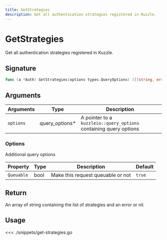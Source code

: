 ```yaml
---
title: GetStrategies
description: Get all authentication strategies registered in Kuzzle.
---
```


# GetStrategies

Get all authentication strategies registered in Kuzzle.

## Signature

```go
func (a *Auth) GetStrategies(options types.QueryOptions) ([]string, error)
```

## Arguments

| Arguments | Type            | Description                                                       |
| --------- | --------------- | ----------------------------------------------------------------- |
| `options` | query_options\* | A pointer to a `kuzzleio::query_options` containing query options |

### **Options**

Additional query options

| Property   | Type | Description                       | Default |
| ---------- | ---- | --------------------------------- | ------- |
| `Queuable` | bool | Make this request queuable or not | `true`  |

## Return

An array of string containing the list of strategies and an error or nil.

## Usage

<<< ./snippets/get-strategies.go
